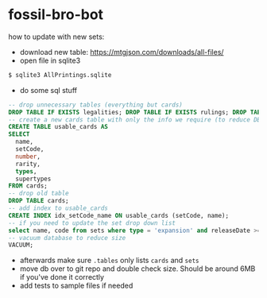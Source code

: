 # fossil-bro-bot

how to update with new sets: 
- download new table: https://mtgjson.com/downloads/all-files/
- open file in sqlite3
```bash
$ sqlite3 AllPrintings.sqlite
```
- do some sql stuff
```sql
-- drop unnecessary tables (everything but cards) 
DROP TABLE IF EXISTS legalities; DROP TABLE IF EXISTS rulings; DROP TABLE IF EXISTS foreign_data; DROP TABLE IF EXISTS meta; DROP TABLE IF EXISTS set_translations; DROP TABLE IF EXISTS tokens;
-- create a new cards table with only the info we require (to reduce DB size)
CREATE TABLE usable_cards AS 
SELECT 
  name,
  setCode,
  number,
  rarity,
  types,
  supertypes
FROM cards;
-- drop old table
DROP TABLE cards; 
-- add index to usable_cards
CREATE INDEX idx_setCode_name ON usable_cards (setCode, name);
-- if you need to update the set drop down list
select name, code from sets where type = 'expansion' and releaseDate >= '2019-01-01' order by releaseDate desc;
-- vacuum database to reduce size
VACUUM;
```
- afterwards make sure `.tables` only lists `cards` and `sets`
- move db over to git repo and double check size. Should be around 6MB if you've done it correctly
- add tests to sample files if needed